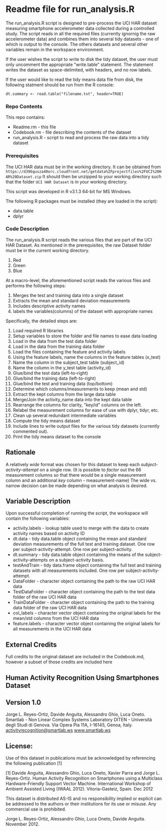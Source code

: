 Readme file for run_analysis.R
==============================
The run_analysis.R script is designed to pre-process the UCI HAR dataset
measuring smartphone accelerometer data collected during a controlled study. 
The script reads in all the required files (currently ignornig the raw
accelerometer data) and combines them into several tidy datasets - one
of which is output to the console. The others datasets and several other
variables remain in the workspace environment.

If the user wishes the script to write to disk the tidy dataset, the user
must only uncomment the appropriate "write.table" statement. The statement 
writes the dataset as space-delimited, with headers, and no row labels. 

If the user would like to read the tidy means data file from disk, the
following statment should be run from the R console:

`dt.summary <- read.table("filename.txt", header=TRUE)`

### Repo Contents

This repo contains:
* Readme.rm - this file
* Codebook.rm - file describing the contents of the dataset
* run_analysis.R - script to read and process the raw data into a tidy dataset

### Prerequisites
The UCI HAR data must be in the working directory. It can be obtained from
`https://d396qusza40orc.cloudfront.net/getdata%2Fprojectfiles%2FUCI%20HAR%20Dataset.zip`
It should then be unzipped to your working directory such that the folder `UCI HAR Dataset`
is in your working directory.

This script was developed in R v3.1.3 64-bit for MS Windows.

The following R packages must be installed (they are loaded in the script):
* data.table
* dplyr

### Code Description

The run_analysis.R script reads the various files that are part of the 
UCI HAR Dataset. As mentioned in the prerequisites, the raw Dataset folder
must be in the current working directory.

1.  Red
2.  Green
3.  Blue

At a macro-level, the aforementioned script reads the various files and
performs the following steps:  

1.  Merges the test and training data into a single dataset  
2.  Extracts the mean and standard deviation measurements  
3.  Includes descriptive activity names  
4.  labels the variables(columns) of the dataset with appropriate names  

Specifically, the detailed steps are:  

1.  Load required R libraries  
2.  Setup variables to store the folder and file names to ease data loading  
3.  Load in the data from the test data folder  
4.  Load in the data from the training data folder  
5.  Load the files containing the feature and activity labels  
6.  Using the feature labels, name the columns in the feature tables (x_test)  
7.  Name the column in the subject_test table (subject_id)  
8.  Name the column in the y_test table (activity_id)  
9.  Glue/bind the test data (left-to-right)  
10.  Glue/bind the training data (left-to-right)  
11.  Glue/bind the test and training data (top/bottom)  
12.  Determine which columns/measurements to keep (mean and std)  
13.  Extract the kept columns from the large data table  
14.  Merge/Join the activity_name data into the kept data table  
15.  Rearrange the columns for clarity, "key/id" columns on the left.  
16.  Relabel the measurement columns for ease of use with dplyr, tidyr, etc.  
17.  Clean up several redundant intermediate variables  
18.  Compute the tidy means dataset  
19.  Include lines to write output files for the various tidy datasets (currently commented out).  
20.  Print the tidy means dataset to the console  

Rationale
---------

A relatively _wide_ format was chosen for this dataset to keep each 
_subject-activity-attempt_ on a single row. (It is possible to _factor_
out the 66 measurement columns so that there would be a single measurement 
column and an additional _key_ column - measurement-name) The wide vs. 
narrow decision can be made depending on what analysis is desired.

Variable Description
--------------------
Upon successful completion of running the script, the workspace will contain
the following variables:
* activity.labels - lookup table used to merge with the data to create activity names based on activity ID
* dt.data - tidy data.table object containing the mean and standard deviation measurements of the full test and training dataset. One row per subject-activity-attempt. One row per subject-activity.
* dt.summary - tidy data.table object containing the means of the subject-activity-attempts on a subject-activity basis.
* testAndTrain - tidy data.frame object containing the full test and training datasets with all measurements included. One row per subject-activity-attempt.
* DataFolder - character object containing the path to the raw UCI HAR data
* TestDataFolder - character object containing the path to the test data folder of the raw UCI HAR data
* TrainDataFolder - character object containing the path to the training data folder of the raw UCI HAR data
* col_labels - character vector object containing the original labels for the mean/std columns from the UCI HAR data
* feature.labels - character vector object containing the original labels for all measurements in the UCI HAR data


External Credits
----------------
Full credits to the original dataset are included in the Codebook.md, however
a subset of those credits are included here

Human Activity Recognition Using Smartphones Dataset
----
Version 1.0
----
Jorge L. Reyes-Ortiz, Davide Anguita, Alessandro Ghio, Luca Oneto.
Smartlab - Non Linear Complex Systems Laboratory
DITEN - Università degli Studi di Genova.
Via Opera Pia 11A, I-16145, Genoa, Italy.
activityrecognition@smartlab.ws
www.smartlab.ws


License:
----
Use of this dataset in publications must be acknowledged by referencing the following publication [1] 

[1] Davide Anguita, Alessandro Ghio, Luca Oneto, Xavier Parra and Jorge L. Reyes-Ortiz. Human Activity Recognition on Smartphones using a Multiclass Hardware-Friendly Support Vector Machine. International Workshop of Ambient Assisted Living (IWAAL 2012). Vitoria-Gasteiz, Spain. Dec 2012

This dataset is distributed AS-IS and no responsibility implied or explicit can be addressed to the authors or their institutions for its use or misuse. Any commercial use is prohibited.

Jorge L. Reyes-Ortiz, Alessandro Ghio, Luca Oneto, Davide Anguita. November 2012.
